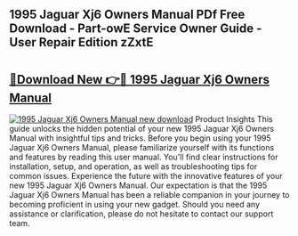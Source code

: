 ## 1995 Jaguar Xj6 Owners Manual PDf Free Download - Part-owE Service Owner Guide - User Repair Edition zZxtE

# <h2><a href="http://bc38612.oget.top/?id=1995+Jaguar+Xj6+Owners+Manual">🔗Download New 👉🔴 1995 Jaguar Xj6 Owners Manual</a></h2>

[![1995 Jaguar Xj6 Owners Manual new download](https://i.imgur.com/5g1atiW.png)](http://bc38612.oget.top/?id=1995+Jaguar+Xj6+Owners+Manual)
Product Insights This guide unlocks the hidden potential of your new 1995 Jaguar Xj6 Owners Manual with insightful tips and tricks. Before you begin using your 1995 Jaguar Xj6 Owners Manual, please familiarize yourself with its functions and features by reading this user manual. You'll find clear instructions for installation, setup, and operation, as well as troubleshooting tips for common issues. Experience the future with the innovative features of your new 1995 Jaguar Xj6 Owners Manual. Our expectation is that the 1995 Jaguar Xj6 Owners Manual has been a reliable companion in your journey to becoming proficient in using your new gadget. Should you need any assistance or clarification, please do not hesitate to contact our support team.
